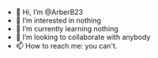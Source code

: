 - 👋 Hi, I’m @ArberB23
- 👀 I’m interested in nothing
- 🌱 I’m currently learning nothing
- 💞️ I’m looking to collaborate with anybody
- 📫 How to reach me: you can't.

<!---
ArberB23/ArberB23 is a ✨ special ✨ repository because its `README.md` (this file) appears on your GitHub profile.
You can click the Preview link to take a look at your changes.
--->
